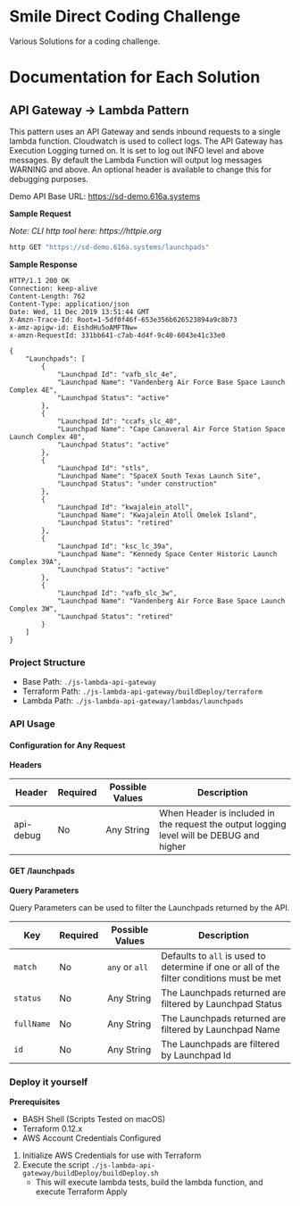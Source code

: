 # Smile Direct Coding Challenge

Various Solutions for a coding challenge.

# Documentation for Each Solution

## API Gateway -> Lambda Pattern

This pattern uses an API Gateway and sends inbound requests to a single lambda function. Cloudwatch is used to collect logs. The API Gateway has Execution Logging turned on. It is set to log out INFO level and above messages. By default the Lambda Function will output log messages WARNING and above. An optional header is available to change this for debugging purposes.

Demo API Base URL: https://sd-demo.616a.systems

**Sample Request**

_Note: CLI http tool here: https://httpie.org_

```bash
http GET "https://sd-demo.616a.systems/launchpads"
```

**Sample Response**

```
HTTP/1.1 200 OK
Connection: keep-alive
Content-Length: 762
Content-Type: application/json
Date: Wed, 11 Dec 2019 13:51:44 GMT
X-Amzn-Trace-Id: Root=1-5df0f46f-653e356b626523894a9c8b73
x-amz-apigw-id: EishdHu5oAMFTNw=
x-amzn-RequestId: 331bb641-c7ab-4d4f-9c40-6043e41c33e0

{
    "Launchpads": [
        {
            "Launchpad Id": "vafb_slc_4e",
            "Launchpad Name": "Vandenberg Air Force Base Space Launch Complex 4E",
            "Launchpad Status": "active"
        },
        {
            "Launchpad Id": "ccafs_slc_40",
            "Launchpad Name": "Cape Canaveral Air Force Station Space Launch Complex 40",
            "Launchpad Status": "active"
        },
        {
            "Launchpad Id": "stls",
            "Launchpad Name": "SpaceX South Texas Launch Site",
            "Launchpad Status": "under construction"
        },
        {
            "Launchpad Id": "kwajalein_atoll",
            "Launchpad Name": "Kwajalein Atoll Omelek Island",
            "Launchpad Status": "retired"
        },
        {
            "Launchpad Id": "ksc_lc_39a",
            "Launchpad Name": "Kennedy Space Center Historic Launch Complex 39A",
            "Launchpad Status": "active"
        },
        {
            "Launchpad Id": "vafb_slc_3w",
            "Launchpad Name": "Vandenberg Air Force Base Space Launch Complex 3W",
            "Launchpad Status": "retired"
        }
    ]
}
```

### Project Structure

- Base Path: `./js-lambda-api-gateway`
- Terraform Path: `./js-lambda-api-gateway/buildDeploy/terraform`
- Lambda Path: `./js-lambda-api-gateway/lambdas/launchpads`

### API Usage

#### Configuration for Any Request

**Headers**

| Header    | Required | Possible Values | Description                                                                              |
| --------- | -------- | --------------- | ---------------------------------------------------------------------------------------- |
| api-debug | No       | Any String      | When Header is included in the request the output logging level will be DEBUG and higher |

#### GET /launchpads

**Query Parameters**

Query Parameters can be used to filter the Launchpads returned by the API.

| Key        | Required | Possible Values | Description                                                                               |
| ---------- | -------- | --------------- | ----------------------------------------------------------------------------------------- |
| `match`    | No       | `any` or `all`  | Defaults to `all` is used to determine if one or all of the filter conditions must be met |
| `status`   | No       | Any String      | The Launchpads returned are filtered by Launchpad Status                                  |
| `fullName` | No       | Any String      | The Launchpads returned are filtered by Launchpad Name                                    |
| `id`       | No       | Any String      | The Launchpads are filtered by Launchpad Id                                               |

### Deploy it yourself

**Prerequisites**

- BASH Shell (Scripts Tested on macOS)
- Terraform 0.12.x
- AWS Account Credentials Configured

1. Initialize AWS Credentials for use with Terraform
2. Execute the script `./js-lambda-api-gateway/buildDeploy/buildDeploy.sh`
   - This will execute lambda tests, build the lambda function, and execute Terraform Apply
